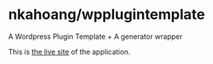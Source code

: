 nkahoang/wpplugintemplate
================

A Wordpress Plugin Template + A generator wrapper

This is [the live site](http://sandbox.nkahnt.com/ "Wordpress Plugin Template generator") of the application.